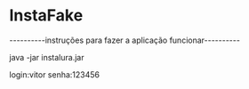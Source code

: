 # InstaFake

----------instruções para fazer a aplicação funcionar----------

java -jar instalura.jar

login:vitor
senha:123456
